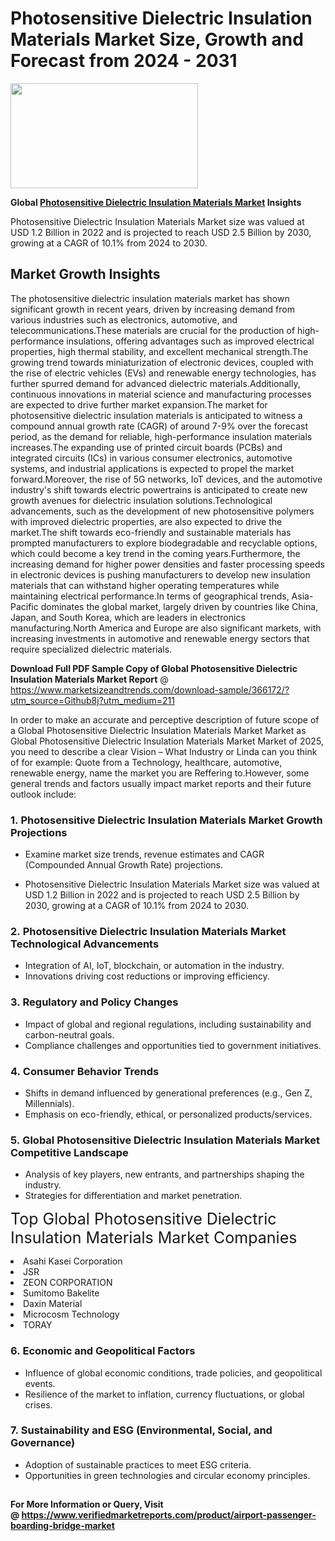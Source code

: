 <H1>Photosensitive Dielectric Insulation Materials Market Size, Growth and Forecast from 2024 - 2031</H1><img class="aligncenter size-medium wp-image-584254" src="https://thirdeyenews.in/wp-content/uploads/2024/09/Global-Market-Research-300x168.jpeg" alt="" width="300" height="168" /><p><strong>Global&nbsp;<a href="https://www.marketsizeandtrends.com/download-sample/366172/?utm_source=Github8j?utm_medium=211">Photosensitive Dielectric Insulation Materials Market</a> Insights</strong></p><p>Photosensitive Dielectric Insulation Materials Market size was valued at USD 1.2 Billion in 2022 and is projected to reach USD 2.5 Billion by 2030, growing at a CAGR of 10.1% from 2024 to 2030.</p><p><h2>Market Growth Insights</h2> The photosensitive dielectric insulation materials market has shown significant growth in recent years, driven by increasing demand from various industries such as electronics, automotive, and telecommunications.These materials are crucial for the production of high-performance insulations, offering advantages such as improved electrical properties, high thermal stability, and excellent mechanical strength.The growing trend towards miniaturization of electronic devices, coupled with the rise of electric vehicles (EVs) and renewable energy technologies, has further spurred demand for advanced dielectric materials.Additionally, continuous innovations in material science and manufacturing processes are expected to drive further market expansion.The market for photosensitive dielectric insulation materials is anticipated to witness a compound annual growth rate (CAGR) of around 7-9% over the forecast period, as the demand for reliable, high-performance insulation materials increases.The expanding use of printed circuit boards (PCBs) and integrated circuits (ICs) in various consumer electronics, automotive systems, and industrial applications is expected to propel the market forward.Moreover, the rise of 5G networks, IoT devices, and the automotive industry's shift towards electric powertrains is anticipated to create new growth avenues for dielectric insulation solutions.Technological advancements, such as the development of new photosensitive polymers with improved dielectric properties, are also expected to drive the market.The shift towards eco-friendly and sustainable materials has prompted manufacturers to explore biodegradable and recyclable options, which could become a key trend in the coming years.Furthermore, the increasing demand for higher power densities and faster processing speeds in electronic devices is pushing manufacturers to develop new insulation materials that can withstand higher operating temperatures while maintaining electrical performance.In terms of geographical trends, Asia-Pacific dominates the global market, largely driven by countries like China, Japan, and South Korea, which are leaders in electronics manufacturing.North America and Europe are also significant markets, with increasing investments in automotive and renewable energy sectors that require specialized dielectric materials.<p><span class=""><strong>Download Full PDF Sample Copy of Global Photosensitive Dielectric Insulation Materials Market Report</strong> @ <a href="https://www.marketsizeandtrends.com/download-sample/366172/?utm_source=Github8j?utm_medium=211" target="_blank">https://www.marketsizeandtrends.com/download-sample/366172/?utm_source=Github8j?utm_medium=211</a></span></p><p>In order to make an accurate and perceptive description of future scope of a Global&nbsp;Photosensitive Dielectric Insulation Materials Market Market as Global&nbsp;Photosensitive Dielectric Insulation Materials Market Market of 2025, you need to describe a clear Vision &ndash; What Industry or Linda can you think of for example: Quote from a Technology, healthcare, automotive, renewable energy, name the market you are Reffering to.However, some general trends and factors usually impact market reports and their future outlook include:</p><h3>1.&nbsp;<strong>Photosensitive Dielectric Insulation Materials Market Growth Projections</strong></h3><ul><li>Examine market size trends, revenue estimates and CAGR (Compounded Annual Growth Rate) projections.</li><li><p>Photosensitive Dielectric Insulation Materials Market size was valued at USD 1.2 Billion in 2022 and is projected to reach USD 2.5 Billion by 2030, growing at a CAGR of 10.1% from 2024 to 2030.</p></li></ul><h3>2.&nbsp;<strong>Photosensitive Dielectric Insulation Materials Market Technological Advancements</strong></h3><ul><li>Integration of AI, IoT, blockchain, or automation in the industry.</li><li>Innovations driving cost reductions or improving efficiency.</li></ul><h3>3.&nbsp;<strong>Regulatory and Policy Changes</strong></h3><ul><li>Impact of global and regional regulations, including sustainability and carbon-neutral goals.</li><li>Compliance challenges and opportunities tied to government initiatives.</li></ul><h3>4.&nbsp;<strong>Consumer Behavior Trends</strong></h3><ul><li>Shifts in demand influenced by generational preferences (e.g., Gen Z, Millennials).</li><li>Emphasis on eco-friendly, ethical, or personalized products/services.</li></ul><h3>5.&nbsp;<strong>Global Photosensitive Dielectric Insulation Materials Market Competitive Landscape</strong></h3><ul><li>Analysis of key players, new entrants, and partnerships shaping the industry.</li><li>Strategies for differentiation and market penetration.</li></ul><p data-pm-slice="1 1 []"><span style="color: inherit; font-family: inherit; font-size: 25px;">Top Global Photosensitive Dielectric Insulation Materials Market Companies</span></p><div class="" data-test-id=""><p><li>Asahi Kasei Corporation</li><li> JSR</li><li> ZEON CORPORATION</li><li> Sumitomo Bakelite</li><li> Daxin Material</li><li> Microcosm Technology</li><li> TORAY</li></p></div><h3>6.&nbsp;<strong>Economic and Geopolitical Factors</strong></h3><ul><li>Influence of global economic conditions, trade policies, and geopolitical events.</li><li>Resilience of the market to inflation, currency fluctuations, or global crises.</li></ul><h3>7.&nbsp;<strong>Sustainability and ESG (Environmental, Social, and Governance)</strong></h3><ul><li>Adoption of sustainable practices to meet ESG criteria.</li><li>Opportunities in green technologies and circular economy principles.</li></ul><h2><strong style="font-size: 14px;">For More Information or Query, Visit @&nbsp;</strong><a style="background-color: #ffffff; font-size: 14px;" href="https://www.marketsizeandtrends.com/report/photosensitive-dielectric-insulation-materials-market/" target="_blank">https://www.verifiedmarketreports.com/product/airport-passenger-boarding-bridge-market</a></h2>